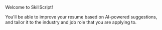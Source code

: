 Welcome to SkillScript!

You'll be able to improve your resume based on AI-powered suggestions, and tailor it to the industry and job role that you are applying to.